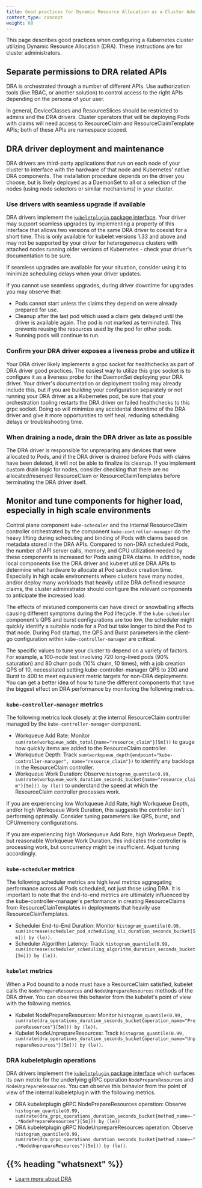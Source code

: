```yaml
---
title: Good practices for Dynamic Resource Allocation as a Cluster Admin
content_type: concept
weight: 60
---
```


<!-- overview -->
This page describes good practices when configuring a Kubernetes cluster
utilizing Dynamic Resource Allocation (DRA). These instructions are for cluster
administrators.

<!-- body -->
## Separate permissions to DRA related APIs

DRA is orchestrated through a number of different APIs. Use authorization tools
(like RBAC, or another solution) to control access to the right APIs depending
on the persona of your user.

In general, DeviceClasses and ResourceSlices should be restricted to admins and
the DRA drivers. Cluster operators that will be deploying Pods with claims will
need access to ResourceClaim and ResourceClaimTemplate APIs; both of these APIs
are namespace scoped.

## DRA driver deployment and maintenance

DRA drivers are third-party applications that run on each node of your cluster
to interface with the hardware of that node and Kubernetes' native DRA
components. The installation procedure depends on the driver you choose, but is
likely deployed as a DaemonSet to all or a selection of the nodes (using node
selectors or similar mechanisms) in your cluster.

### Use drivers with seamless upgrade if available

DRA drivers implement the [`kubeletplugin` package
interface](https://pkg.go.dev/k8s.io/dynamic-resource-allocation/kubeletplugin).
Your driver may support seamless upgrades by implementing a property of this
interface that allows two versions of the same DRA driver to coexist for a short
time. This is only available for kubelet versions 1.33 and above and may not be
supported by your driver for heterogeneous clusters with attached nodes running
older versions of Kubernetes - check your driver's documentation to be sure.

If seamless upgrades are available for your situation, consider using it to
minimize scheduling delays when your driver updates.

If you cannot use seamless upgrades, during driver downtime for upgrades you may
observe that:
* Pods cannot start unless the claims they depend on were already prepared for
  use.
* Cleanup after the last pod which used a claim gets delayed until the driver is
  available again. The pod is not marked as terminated. This prevents reusing
  the resources used by the pod for other pods.
* Running pods will continue to run.

### Confirm your DRA driver exposes a liveness probe and utilize it

Your DRA driver likely implements a grpc socket for healthchecks as part of DRA
driver good practices. The easiest way to utilize this grpc socket is to
configure it as a liveness probe for the DaemonSet deploying your DRA driver.
Your driver's documentation or deployment tooling may already include this, but
if you are building your configuration separately or not running your DRA driver
as a Kubernetes pod, be sure that your orchestration tooling restarts the DRA
driver on failed healthchecks to this grpc socket. Doing so will minimize any
accidental downtime of the DRA driver and give it more opportunities to self
heal, reducing scheduling delays or troubleshooting time.

### When draining a node, drain the DRA driver as late as possible

The DRA driver is responsible for unpreparing any devices that were allocated to
Pods, and if the DRA driver is drained before Pods with claims have been
deleted, it will not be able to finalize its cleanup. If you implement custom
drain logic for nodes, consider checking that there are no allocated/reserved
ResourceClaim or ResourceClaimTemplates before terminating the DRA driver
itself.


## Monitor and tune components for higher load, especially in high scale environments

Control plane component `kube-scheduler` and the internal ResourceClaim
controller orchestrated by the component `kube-controller-manager` do the heavy
lifting during scheduling and binding of Pods with claims based on metadata
stored in the DRA APIs. Compared to non-DRA scheduled Pods, the number of API
server calls, memory, and CPU utilization needed by these components is
increased for Pods using DRA claims. In addition, node local components like the
DRA driver and kubelet utilize DRA APIs to determine what hardware to allocate
at Pod sandbox creation time. Especially in high scale environments where
clusters have many nodes, and/or deploy many workloads that heavily utilize
DRA defined resource claims, the cluster administrator should configure the
relevant components to anticipate the increased load. 

The effects of mistuned components can have direct or snowballing affects
causing different symptoms during the Pod lifecycle. If the `kube-scheduler`
component's QPS and burst configurations are too low, the scheduler might
quickly identify a suitable node for a Pod but take longer to bind the Pod to
that node. During Pod startup, the QPS and Burst parameters in the client-go
configuration within `kube-controller-manager` are critical.

The specific values to tune your cluster to depend on a variety of factors. For
example, a 100-node test involving 720 long-lived pods (90% saturation) and 80
churn pods (10% churn, 10 times), with a job creation QPS of 10, necessitated
setting kube-controller-manager QPS to 200 and Burst to 400 to meet equivalent
metric targets for non-DRA deployments. You can get a better idea of how to tune
the different components that have the biggest effect on DRA performance by
monitoring the following metrics.

### `kube-controller-manager` metrics

The following metrics look closely at the internal ResourceClaim controller
managed by the `kube-controller-manager` component.

* Workqueue Add Rate: Monitor
  `sum(rate(workqueue_adds_total{name="resource_claim"}[5m]))` to gauge how
  quickly items are added to the ResourceClaim controller.
* Workqueue Depth: Track
  `sum(workqueue_depth{endpoint="kube-controller-manager",
  name="resource_claim"})` to identify any backlogs in the ResourceClaim
  controller.
* Workqueue Work Duration: Observe `histogram_quantile(0.99,
  sum(rate(workqueue_work_duration_seconds_bucket{name="resource_claim"}[5m]))
  by (le))` to understand the speed at which the ResourceClaim controller
  processes work.

If you are experiencing low Workqueue Add Rate, high Workqueue Depth, and/or
high Workqueue Work Duration, this suggests the controller isn't performing
optimally. Consider tuning parameters like QPS, burst, and CPU/memory
configurations.

If you are experiencing high Workequeue Add Rate, high Workqueue Depth, but
reasonable Workqueue Work Duration, this indicates the controller is
processing work, but concurrency might be insufficient. Adjust tuning
accordingly.

### `kube-scheduler` metrics

The following scheduler metrics are high level metrics aggregating performance
across all Pods scheduled, not just those using DRA. It is important to note
that the end-to-end metrics are ultimately influenced by the
kube-controller-manager's performance in creating ResourceClaims from
ResourceClainTemplates in deployments that heavily use ResourceClainTemplates.

* Scheduler End-to-End Duration: Monitor `histogram_quantile(0.99,
  sum(increase(scheduler_pod_scheduling_sli_duration_seconds_bucket[5m])) by
  (le))`.
* Scheduler Algorithm Latency: Track `histogram_quantile(0.99,
  sum(increase(scheduler_scheduling_algorithm_duration_seconds_bucket[5m])) by
  (le))`.

### `kubelet` metrics

When a Pod bound to a node must have a ResourceClaim satisfied, kubelet calls
the `NodePrepareResources` and `NodeUnprepareResources` methods of the DRA
driver. You can observe this behavior from the kubelet's point of view with the
following metrics.

* Kubelet NodePrepareResources: Monitor `histogram_quantile(0.99,
  sum(rate(dra_operations_duration_seconds_bucket{operation_name="PrepareResources"}[5m]))
  by (le))`.
* Kubelet NodeUnprepareResources: Track `histogram_quantile(0.99,
  sum(rate(dra_operations_duration_seconds_bucket{operation_name="UnprepareResources"}[5m]))
  by (le))`.

### DRA kubeletplugin operations

DRA drivers implement the [`kubeletplugin` package
interface](https://pkg.go.dev/k8s.io/dynamic-resource-allocation/kubeletplugin)
which surfaces its own metric for the underlying gRPC operation
`NodePrepareResources` and `NodeUnprepareResources`. You can observe this
behavior from the point of view of the internal kubeletplugin with the following
metrics.

* DRA kubeletplugin gRPC NodePrepareResources operation: Observe `histogram_quantile(0.99,
  sum(rate(dra_grpc_operations_duration_seconds_bucket{method_name=~".*NodePrepareResources"}[5m]))
  by (le))` 
* DRA kubeletplugin gRPC NodeUnprepareResources operation: Observe `histogram_quantile(0.99,
  sum(rate(dra_grpc_operations_duration_seconds_bucket{method_name=~".*NodeUnprepareResources"}[5m]))
  by (le))`.


## {{% heading "whatsnext" %}}

* [Learn more about DRA](/docs/concepts/scheduling-eviction/dynamic-resource-allocation)